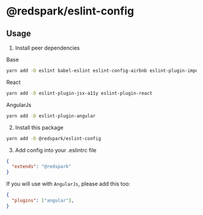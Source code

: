 # @redspark/eslint-config

## Usage
1. Install peer dependencies

Base
```bash
yarn add -D eslint babel-eslint eslint-config-airbnb eslint-plugin-import
```

React
```bash
yarn add -D eslint-plugin-jsx-a11y eslint-plugin-react
```

AngularJs
```bash
yarn add -D eslint-plugin-angular
```

2. Install this package
```bash
yarn add -D @redspark/eslint-config
```

3. Add config into your .eslintrc file
```json
{
  "extends": "@redspark"
}
```

If you will use with `AngularJs`, please add this too:

```json
{
  "plugins": ["angular"],
}
```
